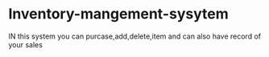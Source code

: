 # Inventory-mangement-sysytem
IN this system you can purcase,add,delete,item
and can also have record of your sales
